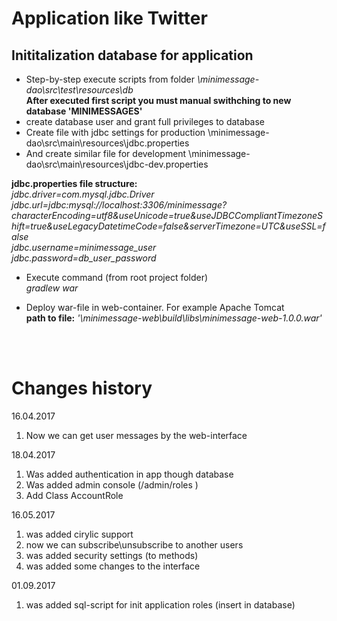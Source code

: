 # Application like Twitter

## Inititalization database for application
- Step-by-step execute scripts from folder *\minimessage-dao\src\test\resources\db*</br>
**After executed first script you must manual swithching to new database 'MINIMESSAGES'**</br>
- create database user and grant full privileges to database</br>
- Create file with jdbc settings for production \minimessage-dao\src\main\resources\jdbc.properties</br>
- And create similar file for development \minimessage-dao\src\main\resources\jdbc-dev.properties</br>

**jdbc.properties file structure:**</br>
_jdbc.driver=com.mysql.jdbc.Driver_</br>
_jdbc.url=jdbc:mysql://localhost:3306/minimessage?characterEncoding=utf8&useUnicode=true&useJDBCCompliantTimezoneShift=true&useLegacyDatetimeCode=false&serverTimezone=UTC&useSSL=false_</br>
_jdbc.username=minimessage_user_</br>
_jdbc.password=db_user_password_</br>

- Execute command (from root project folder)</br>
_gradlew war_


- Deploy war-file in web-container. For example Apache Tomcat</br>
**path to file:** _'\minimessage-web\build\libs\minimessage-web-1.0.0.war'_

</br></br>
# Changes history
16.04.2017
1. Now we can get user messages by the web-interface

18.04.2017
1. Was added authentication in app though database
2. Was added admin console  (/admin/roles )
3. Add Class AccountRole

16.05.2017
1. was added cirylic support
2. now we can subscribe\unsubscribe to another users
3. was added security settings (to methods)
4.  was added some changes to the interface

01.09.2017
1. was added sql-script for init application roles (insert in database)